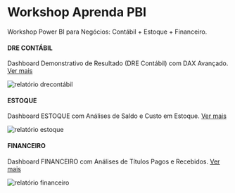 # Workshop Aprenda PBI
Workshop Power BI para Negócios: Contábil + Estoque + Financeiro.

#### DRE CONTÁBIL
Dashboard Demonstrativo de Resultado (DRE Contábil) com DAX Avançado. [Ver mais](https://app.powerbi.com/view?r=eyJrIjoiNDAwNjhiN2EtZjcxMC00Yjg4LTg5ZGYtMjE3ODhkOTRiY2NiIiwidCI6ImY4NWYzNjgwLTUwMTMtNGE0OS04Yjc5LTA4NTQyNWRkOTVlZCJ9)

![relatório drecontábil](https://github.com/anacarolinatvres/workshop-aprendapbi/blob/master/gifs/drecontabil.gif)

#### ESTOQUE
Dashboard ESTOQUE com Análises de Saldo e Custo em Estoque. [Ver mais](https://app.powerbi.com/view?r=eyJrIjoiZDY0MzFlZjItNGNjOC00YTM5LTk3ZDctNTkwZTM2NTU3OWM2IiwidCI6ImY4NWYzNjgwLTUwMTMtNGE0OS04Yjc5LTA4NTQyNWRkOTVlZCJ9)

![relatório estoque](https://github.com/anacarolinatvres/workshop-aprendapbi/blob/master/gifs/estoque.gif)

#### FINANCEIRO
Dashboard FINANCEIRO com Análises de Títulos Pagos e Recebidos. [Ver mais](https://app.powerbi.com/view?r=eyJrIjoiMjMwZTk1ZGYtMGQzZS00MmIyLTkyNGEtYzdiNzhhZGE1NTRlIiwidCI6ImY4NWYzNjgwLTUwMTMtNGE0OS04Yjc5LTA4NTQyNWRkOTVlZCJ9)

![relatório financeiro](https://github.com/anacarolinatvres/workshop-aprendapbi/blob/master/gifs/financeiro.gif)
